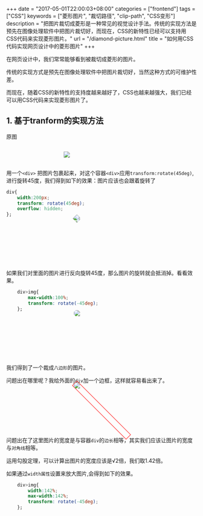 +++
date = "2017-05-01T22:00:03+08:00"
categories = ["frontend"]
tags = ["CSS"]
keywords = ["菱形图片", "裁切路径", "clip-path", "CSS变形"]
description = "把图片裁切成菱形是一种常见的视觉设计手法。传统的实现方法是预先在图像处理软件中把图片裁切好，而现在，CSS的新特性已经可以支持用CSS代码来实现菱形图片。"
url = "/diamond-picture.html"
title = "如何用CSS代码实现网页设计中的菱形图片"
+++


在网页设计中，我们常常能够看到被裁切成菱形的图片。

传统的实现方式是预先在图像处理软件中把图片裁切好，当然这种方式的可维护性差。

而现在，随着CSS的新特性的支持度越来越好了，CSS也越来越强大，我们已经可以用CSS代码来实现菱形图片了。

## 1. 基于tranform的实现方法

原图
<img src="/images/adamcatlace.jpg" style="display:block; max-width: 200px; margin:30px auto">
用一个`<div>` 把图片包裹起来，对这个容器`<div>`应用`transform:rotate(45deg)`, 进行旋转45度，我们得到如下的效果：图片应该也会跟着旋转了

```css
div{
	width:200px;
	transform: rotate(45deg);
	overflow: hidden;
};
```

<div class="diamond-pic" style="width:200px;transform: rotate(45deg);overflow: hidden;margin:60px auto;">
	<img src="/images/adamcatlace.jpg" >
</div>

如果我们对里面的图片进行反向旋转45度，那么图片的旋转就会抵消掉。看看效果。
```css
	div>img{
		max-width:100%;
		transform: rotate(-45deg);
	};
```

<div class="diamond-pic" style="width:200px;transform: rotate(45deg);overflow: hidden;margin:60px auto;">
	<img src="/images/adamcatlace.jpg" class="diamond-img" style="max-width:100%;transform: rotate(-45deg);">
</div>

我们得到了一个裁成`八边形`的图片。

问题出在哪里呢？我给外面的`div`加一个边框，这样就容易看出来了。

<div class="diamond-pic" style="border:1px solid red; width:200px;transform: rotate(45deg);overflow: hidden;margin:60px auto;">
	<img src="/images/adamcatlace.jpg" class="diamond-img" style="max-width:100%;transform: rotate(-45deg);">
</div>

问题出在了这里图片的宽度是与容器`div`的`边长`相等，其实我们应该让图片的宽度与`对角线`相等。

运用勾股定理，可以计算出图片的宽度应该是√2倍，我们取1.42倍。

如果通过`width属性`设置来放大图片,会得到如下的效果。
```css
	div>img{
		width:142%;
		max-width:142%;
		transform: rotate(-45deg);
	};
```

<div class="diamond-pic" style="width:200px;transform: rotate(45deg);overflow: hidden;margin:60px auto;">
	<img src="/images/adamcatlace.jpg" class="diamond-img" style="width:142%;max-width:142%;transform: rotate(-45deg);">
</div>

因为是以图片的`左上角`为原点进行放大的。我们还需要在通过设置`margin:-45px;`才能得到菱形图片。
```css
	div>img{
		max-width:142%;
		transform: rotate(-45deg);
		margin:-45px;
	};
```

<div class="diamond-pic" style="width:200px;transform: rotate(45deg);overflow: hidden;margin:60px auto;">
	<img src="/images/adamcatlace.jpg" class="diamond-img" style="max-width:142%;transform: rotate(-45deg); margin:-45px">
</div>

当然，我们可以通过`transform:scale(1.42)`来放大图片1.42倍。`scale()`是以图片的`中心点`进行缩放的，这样我们就不用额外地设置`margin`值了。

	div>img{
		max-width:100%;
		transform: scale(1.42) rotate(-45deg);
	};

<div class="diamond-pic">
	<img src="/images/adamcatlace.jpg" class="diamond-img" style="transform: rotate(-45deg) scale(1.42);">
</div>


## 2. 基于裁切路径clip-path方法

第一种方法虽然可以奏效，但存在一些缺点：

	1.需要一层额外的HTML标签；
	2.代码不够直观；
	3.如果处理的图片不是正方形，将无法得到一个菱形图片，如下图所示：

<div class="diamond-pic">
	<img src="/images/adam-sleeping.jpg" class="diamond-img" style="transform: rotate(-45deg) scale(1.42);">
</div>

`SVG`中，有个名叫`<clipPath>`的元素，专门用来定义剪裁路径。其实CSS中也有一个类似的属性，即`clip-path属性`。

`clip-path`可以把元素裁切成我们想要的任何形状。我们通过`polygon()函数`来指定一个菱形，参数是一系列用`逗号`分隔的`坐标点`。

	img{
		clip-path: polygon(50% 0, 100% 50%, 50% 100%, 0 50%);
	}
	
<img src="/images/adam-sleeping.jpg" class="diamon-pic-clip-path" >


如上图所示，这个方法可以很好的适应非正方形的图片。

另外，因为`clip-path`属性可以参与动画，我们还可以给这个图片动画过渡效果。比如，当我们的鼠标悬停到图片上时，菱形图片平滑地扩展为完整的原图。

	img{
		clip-path: polygon(50% 0, 100% 50%, 50% 100%, 0 50%);
		transition: 1s clip-path;
	}
	img:hover{
		clip-path: polygon(0 0, 100% 0, 100% 100%, 0 100%);
	}


<img src="/images/adam-sleeping.jpg" class="diamon-pic-clip-path-2" >

注意，除了谷歌浏览器，其他浏览器对这个clip-path属性的支持度都还不是很好。